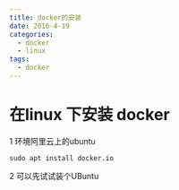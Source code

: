 ```yaml
---
title: docker的安装
date: 2016-4-19
categories:
  - docker
  - linux
tags:
  - docker
---
```

# 在linux 下安装 docker
1 环境阿里云上的ubuntu
```
sudo apt install docker.io
```
2 可以先试试装个UBuntu
